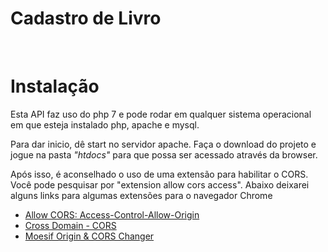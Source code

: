 <h1> Cadastro de Livro </h1>

<meta charset="utf-8">
<br>

<h1>Instalação</h1>

<p>
    Esta API faz uso do php 7 e pode rodar em qualquer sistema operacional em que 
    esteja instalado php, apache e mysql.
</p>
<p>
    Para dar inicio, dê start no servidor apache.
    Faça o download do projeto e jogue na pasta <cite> "htdocs"</cite> para que possa ser acessado através da browser.

</p>

<p>
    Após isso, é aconselhado o uso de uma extensão para habilitar o CORS. Você pode pesquisar
    por "extension allow cors access".
    Abaixo deixarei alguns links para algumas extensões para o navegador Chrome
</p>
<ul>
    <li>
        <a href="https://chrome.google.com/webstore/detail/allow-cors-access-control/lhobafahddgcelffkeicbaginigeejlf?hl=pt-BR">
            Allow CORS: Access-Control-Allow-Origin
        </a>
    </li>
    <li>
        <a href="https://chrome.google.com/webstore/detail/cross-domain-cors/mjhpgnbimicffchbodmgfnemoghjakai?hl=pt-BR">
            Cross Domain - CORS
        </a>
    </li>
    <li>
        <a href="https://chrome.google.com/webstore/detail/moesif-origin-cors-change/digfbfaphojjndkpccljibejjbppifbc?hl=pt-BR">
            Moesif Origin & CORS Changer
        </a>
    </li>
</ul>